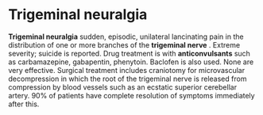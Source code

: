 # Trigeminal neuralgia

**Trigeminal neuralgia** sudden, episodic, unilateral lancinating pain
in the distribution of one or more branches of the **trigeminal nerve**
. Extreme severity; suicide is reported. Drug treatment is with
**anticonvulsants** such as carbamazepine, gabapentin, phenytoin.
Baclofen is also used. None are very effective. Surgical treatment
includes craniotomy for microvascular decompression in which the root of
the trigeminal nerve is released from compression by blood vessels such
as an ecstatic superior cerebellar artery. 90% of patients have complete
resolution of symptoms immediately after this.
